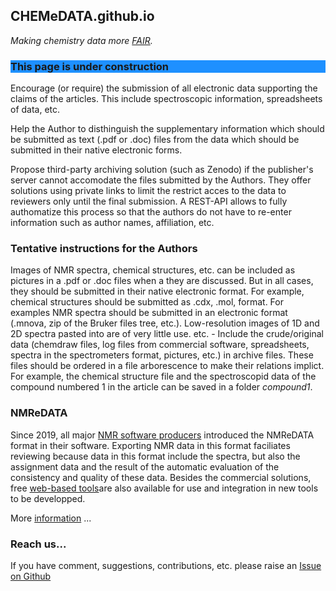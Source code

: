 ## CHEMeDATA.github.io
*Making chemistry data more [FAIR](https://www.go-fair.org/fair-principles/).*

<!--- <h3 style="background-color:DodgerBlue;">This page is under construction</h3> ---> 
<h3 style="background-color:DodgerBlue;">This page is under construction</h3> 


Encourage (or require) the submission of all electronic data supporting the claims of the articles. This include spectroscopic information, spreadsheets of data, etc.

Help the Author to disthinguish the supplementary information which should be submitted as text (.pdf or .doc) files from the data which should be submitted in their native electronic forms.

Propose third-party archiving solution (such as Zenodo) if the publisher's server cannot accomodate the files submitted by the Authors. They offer solutions using private links to limit the restrict acces to the data to reviewers only until the final submission. A REST-API allows to fully authomatize this process so that the authors do not have to re-enter information such as author names, affiliation, etc. 

### Tentative instructions for the Authors
Images of NMR spectra, chemical structures, etc. can be included as pictures in a .pdf or .doc files when a they are discussed. But in all cases, they should be submitted in their native electronic format. 
For example, chemical structures should be submitted as .cdx, .mol, format.
For examples NMR spectra should be submitted in an electronic format (.mnova, zip of the Bruker files tree, etc.). Low-resolution images of 1D and 2D spectra pasted into are of very little use.
etc. - Include the crude/original data (chemdraw files, log files from commercial software, spreadsheets, spectra in the spectrometers format, pictures, etc.) in archive files.
These files should be ordered in a file arborescence to make their relations implict. For example, the chemical structure file and the  spectroscopid data of the compound numbered 1 in the article can be saved in a folder *compound1*. 

### NMReDATA
Since 2019, all major [NMR software producers](https://nmredata.org/wiki/Compatible_software) introduced the NMReDATA format in their software. Exporting NMR data in this format faciliates reviewing because data in this format include the spectra, but also the assignment data and the result of the automatic evaluation of the consistency and quality of these data. Besides the commercial solutions, free [web-based tools](https://nmredata.org/wiki/Compatible_software)are also available for use and integration in new tools to be developped.

More [information](https://nmredata.org/wiki/Submission_NMReDATA) ...

### Reach us...
If you have comment, suggestions, contributions, etc. please raise an [Issue on Github](https://github.com/CHEMeDATA/CHEMeDATA.github.io/issues)

